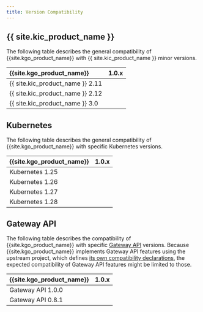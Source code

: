 ```yaml
---
title: Version Compatibility
---
```


## {{ site.kic_product_name }}

The following table describes the general compatibility of {{site.kgo_product_name}} with {{ site.kic_product_name }} minor versions.

| {{site.kgo_product_name}}        |            1.0.x            |
|:---------------------------------|:---------------------------:|
| {{ site.kic_product_name }} 2.11 | <i class="fa fa-check"></i> |
| {{ site.kic_product_name }} 2.12 | <i class="fa fa-check"></i> |
| {{ site.kic_product_name }} 3.0  | <i class="fa fa-times"></i> |

## Kubernetes

The following table describes the general compatibility of {{site.kgo_product_name}} with specific Kubernetes versions.

| {{site.kgo_product_name}} |            1.0.x            |
|:--------------------------|:---------------------------:|
| Kubernetes 1.25           | <i class="fa fa-check"></i> |
| Kubernetes 1.26           | <i class="fa fa-check"></i> |
| Kubernetes 1.27           | <i class="fa fa-check"></i> |
| Kubernetes 1.28           | <i class="fa fa-check"></i> |

## Gateway API

The following table describes the compatibility of {{site.kgo_product_name}} with specific [Gateway API][gateway-api] versions.
Because {{site.kgo_product_name}} implements Gateway API features using the upstream
project, which defines [its own compatibility declarations][gateway-api-supported-versions], the expected compatibility
of Gateway API features might be limited to those.

| {{site.kgo_product_name}} |            1.0.x            |
|:--------------------------|:---------------------------:|
| Gateway API 1.0.0         | <i class="fa fa-times"></i> |
| Gateway API 0.8.1         | <i class="fa fa-check"></i> |

[gateway-api]: https://github.com/kubernetes-sigs/gateway-api
[gateway-api-supported-versions]:https://gateway-api.sigs.k8s.io/concepts/versioning/#supported-versions
